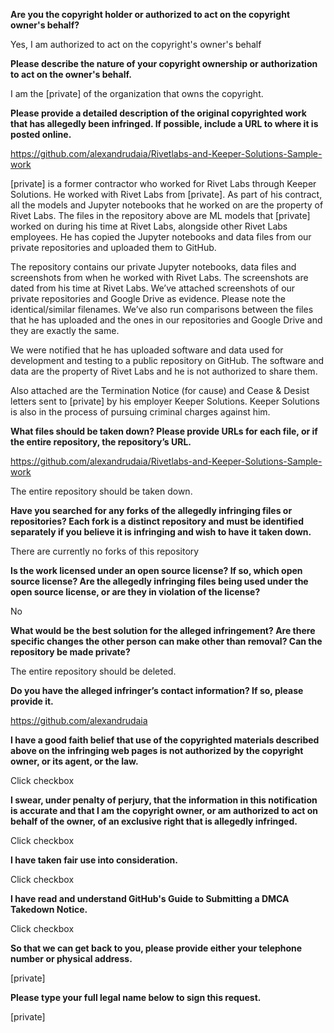 **Are you the copyright holder or authorized to act on the copyright owner's behalf?**


Yes, I am authorized to act on the copyright's owner's behalf


**Please describe the nature of your copyright ownership or authorization to act on the owner's behalf.**


I am the [private] of the organization that owns the copyright.


**Please provide a detailed description of the original copyrighted work that has allegedly been infringed. If possible, include a URL to where it is posted online.**


https://github.com/alexandrudaia/Rivetlabs-and-Keeper-Solutions-Sample-work


[private] is a former contractor who worked for Rivet Labs through Keeper Solutions. He worked with Rivet Labs from [private]. As part of his contract, all the models and Jupyter notebooks that he worked on are the property of Rivet Labs. The files in the repository above are ML models that [private] worked on during his time at Rivet Labs, alongside other Rivet Labs employees. He has copied the Jupyter notebooks and data files from our private repositories and uploaded them to GitHub.


The repository contains our private Jupyter notebooks, data files and screenshots from when he worked with Rivet Labs. The screenshots are dated from his time at Rivet Labs. We’ve attached screenshots of our private repositories and Google Drive as evidence. Please note the identical/similar filenames. We’ve also run comparisons between the files that he has uploaded and the ones in our repositories and Google Drive and they are exactly the same.


We were notified that he has uploaded software and data used for development and testing to a public repository on GitHub.  The software and data are the property of Rivet Labs and he is not authorized to share them.


Also attached are the Termination Notice (for cause) and Cease & Desist letters sent to [private] by his employer Keeper Solutions. Keeper Solutions is also in the process of pursuing criminal charges against him.  


**What files should be taken down? Please provide URLs for each file, or if the entire repository, the repository’s URL.**


https://github.com/alexandrudaia/Rivetlabs-and-Keeper-Solutions-Sample-work


The entire repository should be taken down.


**Have you searched for any forks of the allegedly infringing files or repositories? Each fork is a distinct repository and must be identified separately if you believe it is infringing and wish to have it taken down.**


There are currently no forks of this repository


**Is the work licensed under an open source license? If so, which open source license? Are the allegedly infringing files being used under the open source license, or are they in violation of the license?**


No


**What would be the best solution for the alleged infringement? Are there specific changes the other person can make other than removal? Can the repository be made private?**


The entire repository should be deleted.


**Do you have the alleged infringer’s contact information? If so, please provide it.**


https://github.com/alexandrudaia


**I have a good faith belief that use of the copyrighted materials described above on the infringing web pages is not authorized by the copyright owner, or its agent, or the law.**

Click checkbox


**I swear, under penalty of perjury, that the information in this notification is accurate and that I am the copyright owner, or am authorized to act on behalf of the owner, of an exclusive right that is allegedly infringed.**

Click checkbox


**I have taken fair use into consideration.**

Click checkbox


**I have read and understand GitHub's Guide to Submitting a DMCA Takedown Notice.**

Click checkbox


**So that we can get back to you, please provide either your telephone number or physical address.**

[private]


**Please type your full legal name below to sign this request.**

[private]

